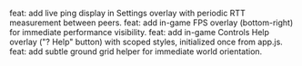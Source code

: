 feat: add live ping display in Settings overlay with periodic RTT measurement between peers.
feat: add in-game FPS overlay (bottom-right) for immediate performance visibility.
feat: add in-game Controls Help overlay ("? Help" button) with scoped styles, initialized once from app.js.
feat: add subtle ground grid helper for immediate world orientation.
